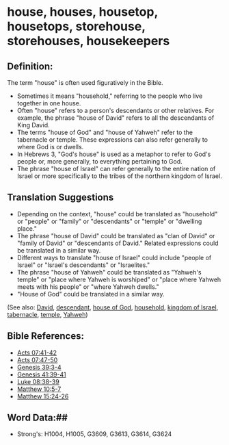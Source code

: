 # house, houses, housetop, housetops, storehouse, storehouses, housekeepers #

## Definition: ##

The term "house" is often used figuratively in the Bible. 

* Sometimes it means "household," referring to the people who live together in one house.
* Often "house" refers to a person's descendants or other relatives. For example, the phrase "house of David" refers to all the descendants of King David.
* The terms "house of God" and "house of Yahweh" refer to the tabernacle or temple. These expressions can also refer generally to where God is or dwells.
* In Hebrews 3, "God's house" is used as a metaphor to refer to God's people or, more generally, to everything pertaining to God.
* The phrase "house of Israel" can refer generally to the entire nation of Israel or more specifically to the tribes of the northern kingdom of Israel.

## Translation Suggestions ##

* Depending on the context, "house" could be translated as "household" or "people" or "family" or "descendants" or "temple" or "dwelling place."
* The phrase "house of David" could be translated as "clan of David" or "family of David" or "descendants of David." Related expressions could be translated in a similar way.
* Different ways to translate "house of Israel" could include "people of Israel" or "Israel's descendants" or "Israelites."
* The phrase "house of Yahweh" could be translated as "Yahweh's temple" or "place where Yahweh is worshiped" or "place where Yahweh meets with his people" or "where Yahweh dwells."
* "House of God" could be translated in a similar way.

(See also: [David](../names/david.md), [descendant](descendant.md), [house of God](../kt/houseofgod.md), [household](household.md), [kingdom of Israel](../names/kingdomofisrael.md), [tabernacle](../kt/tabernacle.md), [temple](../kt/temple.md), [Yahweh](../kt/yahweh.md))

## Bible References: ##

* [Acts 07:41-42](rc://en/tn/help/act/07/41)
* [Acts 07:47-50](rc://en/tn/help/act/07/47)
* [Genesis 39:3-4](rc://en/tn/help/gen/39/03)
* [Genesis 41:39-41](rc://en/tn/help/gen/41/39)
* [Luke 08:38-39](rc://en/tn/help/luk/08/38)
* [Matthew 10:5-7](rc://en/tn/help/mat/10/05)
* [Matthew 15:24-26](rc://en/tn/help/mat/15/24)

## Word Data:##

* Strong's: H1004, H1005, G3609, G3613, G3614, G3624
